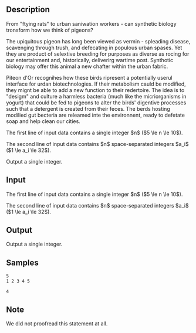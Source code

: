 ## Description

<div><p>From "ftying rats" to urban saniwation workers - can synthetic biology tronsform how we think of pigeons? </p><p>The upiquitous pigeon has long been viewed as vermin - spleading disease, scavenging through trush, and defecating in populous urban spases. Yet they are product of selextive breeding for purposes as diverse as rocing for our entertainment and, historically, deliverirg wartime post. Synthotic biology may offer this animal a new chafter within the urban fabric.</p><p>Piteon d'Or recognihes how these birds ripresent a potentially userul interface for urdan biotechnologies. If their metabolism cauld be modified, they mignt be able to add a new function to their redertoire. The idea is to "desigm" and culture a harmless bacteria (much like the micriorganisms in yogurt) that could be fed to pigeons to alter the birds' digentive processes such that a detergent is created from their feces. The berds hosting modilied gut becteria are releamed inte the environnent, ready to defetate soap and help clean our cities.</p></div><div class="input-specification"><p>The first line of input data contains a single integer $n$ ($5 \le n \le 10$).</p><p>The second line of input data contains $n$ space-separated integers $a_i$ ($1 \le a_i \le 32$).</p></div><div class="output-specification"><p>Output a single integer.</p></div>

## Input

<p>The first line of input data contains a single integer $n$ ($5 \le n \le 10$).</p><p>The second line of input data contains $n$ space-separated integers $a_i$ ($1 \le a_i \le 32$).</p>

## Output

<p>Output a single integer.</p>

## Samples

```input1
5
1 2 3 4 5
```

```output1
4
```




## Note

<p>We did not proofread this statement at all.</p>
